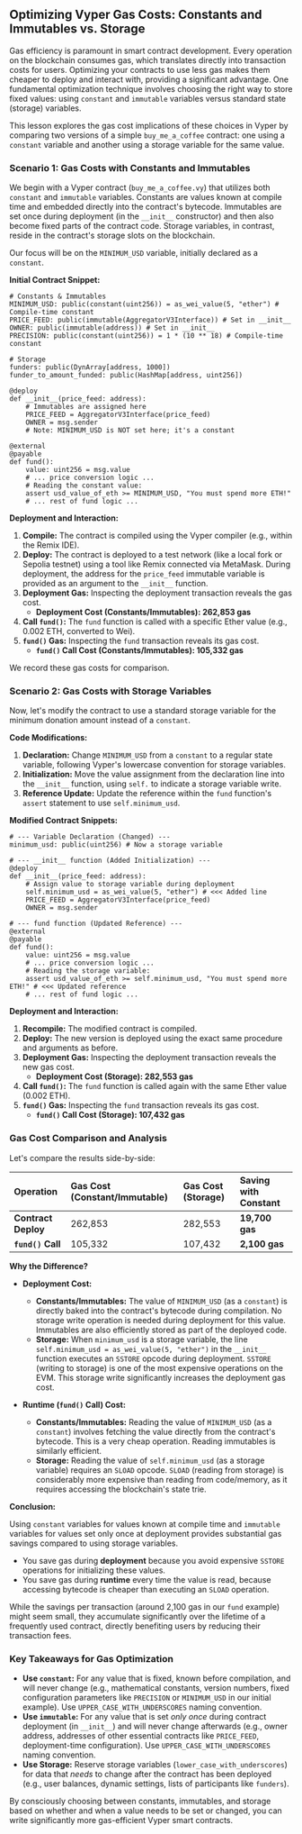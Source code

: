 ## Optimizing Vyper Gas Costs: Constants and Immutables vs. Storage

Gas efficiency is paramount in smart contract development. Every operation on the blockchain consumes gas, which translates directly into transaction costs for users. Optimizing your contracts to use less gas makes them cheaper to deploy and interact with, providing a significant advantage. One fundamental optimization technique involves choosing the right way to store fixed values: using `constant` and `immutable` variables versus standard state (storage) variables.

This lesson explores the gas cost implications of these choices in Vyper by comparing two versions of a simple `buy_me_a_coffee` contract: one using a `constant` variable and another using a storage variable for the same value.

### Scenario 1: Gas Costs with Constants and Immutables

We begin with a Vyper contract (`buy_me_a_coffee.vy`) that utilizes both `constant` and `immutable` variables. Constants are values known at compile time and embedded directly into the contract's bytecode. Immutables are set once during deployment (in the `__init__` constructor) and then also become fixed parts of the contract code. Storage variables, in contrast, reside in the contract's storage slots on the blockchain.

Our focus will be on the `MINIMUM_USD` variable, initially declared as a `constant`.

**Initial Contract Snippet:**

```vyper
# Constants & Immutables
MINIMUM_USD: public(constant(uint256)) = as_wei_value(5, "ether") # Compile-time constant
PRICE_FEED: public(immutable(AggregatorV3Interface)) # Set in __init__
OWNER: public(immutable(address)) # Set in __init__
PRECISION: public(constant(uint256)) = 1 * (10 ** 18) # Compile-time constant

# Storage
funders: public(DynArray[address, 1000])
funder_to_amount_funded: public(HashMap[address, uint256])

@deploy
def __init__(price_feed: address):
    # Immutables are assigned here
    PRICE_FEED = AggregatorV3Interface(price_feed)
    OWNER = msg.sender
    # Note: MINIMUM_USD is NOT set here; it's a constant

@external
@payable
def fund():
    value: uint256 = msg.value
    # ... price conversion logic ...
    # Reading the constant value:
    assert usd_value_of_eth >= MINIMUM_USD, "You must spend more ETH!"
    # ... rest of fund logic ...
```

**Deployment and Interaction:**

1.  **Compile:** The contract is compiled using the Vyper compiler (e.g., within the Remix IDE).
2.  **Deploy:** The contract is deployed to a test network (like a local fork or Sepolia testnet) using a tool like Remix connected via MetaMask. During deployment, the address for the `price_feed` immutable variable is provided as an argument to the `__init__` function.
3.  **Deployment Gas:** Inspecting the deployment transaction reveals the gas cost.
    *   **Deployment Cost (Constants/Immutables): 262,853 gas**
4.  **Call `fund()`:** The `fund` function is called with a specific Ether value (e.g., 0.002 ETH, converted to Wei).
5.  **`fund()` Gas:** Inspecting the `fund` transaction reveals its gas cost.
    *   **`fund()` Call Cost (Constants/Immutables): 105,332 gas**

We record these gas costs for comparison.

### Scenario 2: Gas Costs with Storage Variables

Now, let's modify the contract to use a standard storage variable for the minimum donation amount instead of a `constant`.

**Code Modifications:**

1.  **Declaration:** Change `MINIMUM_USD` from a `constant` to a regular state variable, following Vyper's lowercase convention for storage variables.
2.  **Initialization:** Move the value assignment from the declaration line into the `__init__` function, using `self.` to indicate a storage variable write.
3.  **Reference Update:** Update the reference within the `fund` function's `assert` statement to use `self.minimum_usd`.

**Modified Contract Snippets:**

```vyper
# --- Variable Declaration (Changed) ---
minimum_usd: public(uint256) # Now a storage variable

# --- __init__ function (Added Initialization) ---
@deploy
def __init__(price_feed: address):
    # Assign value to storage variable during deployment
    self.minimum_usd = as_wei_value(5, "ether") # <<< Added line
    PRICE_FEED = AggregatorV3Interface(price_feed)
    OWNER = msg.sender

# --- fund function (Updated Reference) ---
@external
@payable
def fund():
    value: uint256 = msg.value
    # ... price conversion logic ...
    # Reading the storage variable:
    assert usd_value_of_eth >= self.minimum_usd, "You must spend more ETH!" # <<< Updated reference
    # ... rest of fund logic ...
```

**Deployment and Interaction:**

1.  **Recompile:** The modified contract is compiled.
2.  **Deploy:** The new version is deployed using the exact same procedure and arguments as before.
3.  **Deployment Gas:** Inspecting the deployment transaction reveals the new gas cost.
    *   **Deployment Cost (Storage): 282,553 gas**
4.  **Call `fund()`:** The `fund` function is called again with the same Ether value (0.002 ETH).
5.  **`fund()` Gas:** Inspecting the `fund` transaction reveals its gas cost.
    *   **`fund()` Call Cost (Storage): 107,432 gas**

### Gas Cost Comparison and Analysis

Let's compare the results side-by-side:

| Operation          | Gas Cost (Constant/Immutable) | Gas Cost (Storage) | Saving with Constant |
| :----------------- | :---------------------------- | :----------------- | :------------------- |
| **Contract Deploy** | 262,853                       | 282,553            | **19,700 gas**       |
| **`fund()` Call**  | 105,332                       | 107,432            | **2,100 gas**        |

**Why the Difference?**

*   **Deployment Cost:**
    *   **Constants/Immutables:** The value of `MINIMUM_USD` (as a `constant`) is directly baked into the contract's bytecode during compilation. No storage write operation is needed during deployment for this value. Immutables are also efficiently stored as part of the deployed code.
    *   **Storage:** When `minimum_usd` is a storage variable, the line `self.minimum_usd = as_wei_value(5, "ether")` in the `__init__` function executes an `SSTORE` opcode during deployment. `SSTORE` (writing to storage) is one of the most expensive operations on the EVM. This storage write significantly increases the deployment gas cost.

*   **Runtime (`fund()` Call) Cost:**
    *   **Constants/Immutables:** Reading the value of `MINIMUM_USD` (as a `constant`) involves fetching the value directly from the contract's bytecode. This is a very cheap operation. Reading immutables is similarly efficient.
    *   **Storage:** Reading the value of `self.minimum_usd` (as a storage variable) requires an `SLOAD` opcode. `SLOAD` (reading from storage) is considerably more expensive than reading from code/memory, as it requires accessing the blockchain's state trie.

**Conclusion:**

Using `constant` variables for values known at compile time and `immutable` variables for values set only once at deployment provides substantial gas savings compared to using storage variables.

*   You save gas during **deployment** because you avoid expensive `SSTORE` operations for initializing these values.
*   You save gas during **runtime** every time the value is read, because accessing bytecode is cheaper than executing an `SLOAD` operation.

While the savings per transaction (around 2,100 gas in our `fund` example) might seem small, they accumulate significantly over the lifetime of a frequently used contract, directly benefiting users by reducing their transaction fees.

### Key Takeaways for Gas Optimization

*   **Use `constant`:** For any value that is fixed, known before compilation, and will never change (e.g., mathematical constants, version numbers, fixed configuration parameters like `PRECISION` or `MINIMUM_USD` in our initial example). Use `UPPER_CASE_WITH_UNDERSCORES` naming convention.
*   **Use `immutable`:** For any value that is set *only once* during contract deployment (in `__init__`) and will never change afterwards (e.g., owner address, addresses of other essential contracts like `PRICE_FEED`, deployment-time configuration). Use `UPPER_CASE_WITH_UNDERSCORES` naming convention.
*   **Use Storage:** Reserve storage variables (`lower_case_with_underscores`) for data that *needs* to change after the contract has been deployed (e.g., user balances, dynamic settings, lists of participants like `funders`).

By consciously choosing between constants, immutables, and storage based on whether and when a value needs to be set or changed, you can write significantly more gas-efficient Vyper smart contracts.